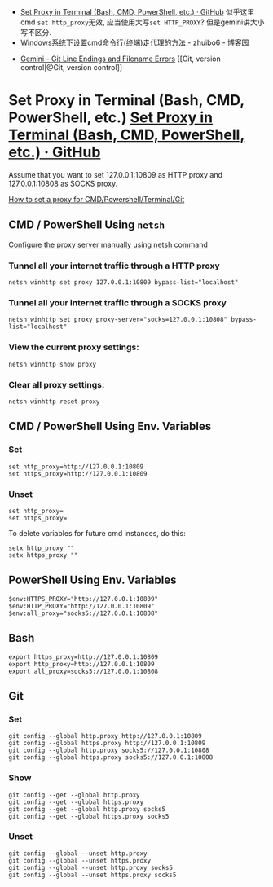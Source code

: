-  [Set Proxy in Terminal (Bash, CMD, PowerShell, etc.) · GitHub](https://gist.github.com/m3y54m/b3d97b9067b2b4eb447a5d1182a326ae) 似乎这里cmd `set http_proxy`无效, 应当使用大写`set HTTP_PROXY`? 但是gemini讲大小写不区分. 
-  [Windows系统下设置cmd命令行(终端)走代理的方法 - zhuibo6 - 博客园](https://www.cnblogs.com/yerenwz/p/15925848.html) 
*  [Gemini - Git Line Endings and Filename Errors](https://g.co/gemini/share/3ac13b269887)  [[Git, version control|@Git, version control]]

# Set Proxy in Terminal (Bash, CMD, PowerShell, etc.) [Set Proxy in Terminal (Bash, CMD, PowerShell, etc.) · GitHub](https://gist.github.com/m3y54m/b3d97b9067b2b4eb447a5d1182a326ae)  

Assume that you want to set 127.0.0.1:10809 as HTTP proxy and 127.0.0.1:10808 as SOCKS proxy.

[How to set a proxy for CMD/Powershell/Terminal/Git](https://theodorecooper.github.io/other/2022-cmd-proxy/)

## CMD / PowerShell Using `netsh`

[Configure the proxy server manually using netsh command](https://learn.microsoft.com/en-us/microsoft-365/security/defender-endpoint/configure-proxy-internet?view=o365-worldwide#configure-the-proxy-server-manually-using-netsh-command)

### Tunnel all your internet traffic through a HTTP proxy 

```
netsh winhttp set proxy 127.0.0.1:10809 bypass-list="localhost"
```

### Tunnel all your internet traffic through a SOCKS proxy

```
netsh winhttp set proxy proxy-server="socks=127.0.0.1:10808" bypass-list="localhost"
```

### View the current proxy settings:

```
netsh winhttp show proxy
```

### Clear all proxy settings:

```
netsh winhttp reset proxy
```

## CMD / PowerShell Using Env. Variables

### Set

```
set http_proxy=http://127.0.0.1:10809
set https_proxy=http://127.0.0.1:10809
```

### Unset

```
set http_proxy=
set https_proxy=
```

To delete variables for future cmd instances, do this:

```
setx http_proxy ""
setx https_proxy ""
```

## PowerShell Using Env. Variables

```
$env:HTTPS_PROXY="http://127.0.0.1:10809"
$env:HTTP_PROXY="http://127.0.0.1:10809"
$env:all_proxy="socks5://127.0.0.1:10808"
```

## Bash

```
export https_proxy=http://127.0.0.1:10809
export http_proxy=http://127.0.0.1:10809
export all_proxy=socks5://127.0.0.1:10808
```

## Git

### Set

```
git config --global http.proxy http://127.0.0.1:10809
git config --global https.proxy http://127.0.0.1:10809
git config --global http.proxy socks5://127.0.0.1:10808
git config --global https.proxy socks5://127.0.0.1:10808
```

### Show

```
git config --get --global http.proxy  
git config --get --global https.proxy
git config --get --global http.proxy socks5  
git config --get --global https.proxy socks5
```

### Unset

```
git config --global --unset http.proxy  
git config --global --unset https.proxy
git config --global --unset http.proxy socks5 
git config --global --unset https.proxy socks5
```
